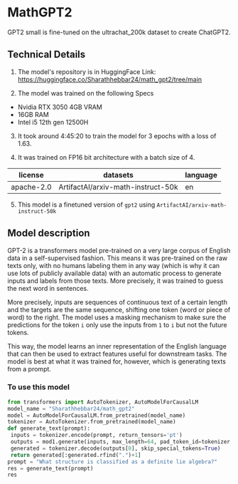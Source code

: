 # MathGPT2
GPT2 small is fine-tuned on the ultrachat_200k dataset to create ChatGPT2.

## Technical Details
1. The model's repository is in HuggingFace Link: https://huggingface.co/Sharathhebbar24/math_gpt2/tree/main

2. The model was trained on the following Specs
- Nvidia RTX 3050 4GB VRAM
- 16GB RAM
- Intel i5 12th gen 12500H

3. It took around 4:45:20 to train the model for 3 epochs with a loss of 1.63.

4. It was trained on FP16 bit architecture with a batch size of 4.

| license | datasets | language |
| ------- | -------- | -------- |
| apache-2.0 | ArtifactAI/arxiv-math-instruct-50k | en |

5. This model is a finetuned version of ```gpt2``` using ```ArtifactAI/arxiv-math-instruct-50k```

## Model description

GPT-2 is a transformers model pre-trained on a very large corpus of English data in a self-supervised fashion. This
means it was pre-trained on the raw texts only, with no humans labeling them in any way (which is why it can use lots
of publicly available data) with an automatic process to generate inputs and labels from those texts. More precisely,
it was trained to guess the next word in sentences.

More precisely, inputs are sequences of continuous text of a certain length and the targets are the same sequence,
shifting one token (word or piece of word) to the right. The model uses a masking mechanism to make sure the
predictions for the token `i` only use the inputs from `1` to `i` but not the future tokens.

This way, the model learns an inner representation of the English language that can then be used to extract features
useful for downstream tasks. The model is best at what it was trained for, however, which is generating texts from a
prompt.

### To use this model

```python
from transformers import AutoTokenizer, AutoModelForCausalLM
model_name = "Sharathhebbar24/math_gpt2"
model = AutoModelForCausalLM.from_pretrained(model_name)
tokenizer = AutoTokenizer.from_pretrained(model_name)
def generate_text(prompt):
 inputs = tokenizer.encode(prompt, return_tensors='pt')
 outputs = mod1.generate(inputs, max_length=64, pad_token_id=tokenizer.eos_token_id)
 generated = tokenizer.decode(outputs[0], skip_special_tokens=True)
 return generated[:generated.rfind(".")+1]
prompt = "What structure is classified as a definite lie algebra?"
res = generate_text(prompt)
res
```
